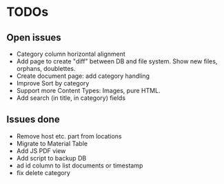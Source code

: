 # TODOs

## Open issues
* Category column horizontal alignment
* Add page to create "diff" between DB and file system. Show new files, orphans, doublettes.
* Create document page: add category handling
* Improve Sort by category
* Support more Content Types: Images, pure HTML.
* Add search (in title, in category) fields

## Issues done
* Remove host etc. part from locations
* Migrate to Material Table
* Add JS PDF view 
* Add script to backup DB 
* ad id column to list documents or timestamp 
* fix delete category
